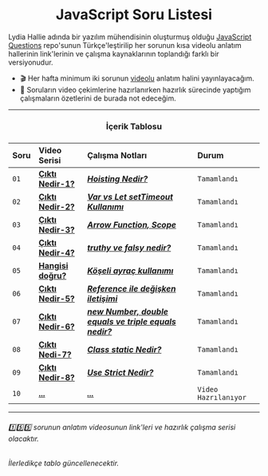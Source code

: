 <h1 align="center">JavaScript Soru Listesi</h1>
<p>
Lydia Hallie adında bir yazılım mühendisinin oluşturmuş olduğu <a href="https://github.com/lydiahallie/javascript-questions">JavaScript Questions</a> repo'sunun Türkçe'leştirilip her sorunun kısa videolu anlatım hallerinin link'lerinin ve çalışma kaynaklarının toplandığı farklı bir versiyonudur.
</p>

- :clapper: Her hafta minimum iki sorunun <a href="https://www.youtube.com/c/OzanTekin">videolu</a> anlatım halini yayınlayacağım.
- :pencil: Soruların video çekimlerine hazırlanırken hazırlık sürecinde yaptığım çalışmaların özetlerini de burada not edeceğim.

<hr/>

<h3 align="center"> İçerik Tablosu <h3>

| Soru | Video Serisi                | Çalışma Notları                | Durum     
| :-------- | :------------------------- | :------------------------- | :------- 
| `01` |  **[Çıktı Nedir-1?](https://youtu.be/GSVvqtEa2MY)** | ***[Hoisting Nedir?](https://github.com/ozantekin/javascript-sorular/tree/main/Sorular/01_Cikti_Nedir)*** | `Tamamlandı` 
| `02` | **[Çıktı Nedir-2?](https://youtu.be/tBYI4-t_vcY)** | ***[Var vs Let setTimeout Kullanımı](https://github.com/ozantekin/javascript-sorular/tree/main/Sorular/02-Cikti_Nedir)*** | `Tamamlandı`
| `03` | **[Çıktı Nedir-3?](https://youtu.be/x6sLesK6Tvo)** | ***[Arrow Function, Scope](https://github.com/ozantekin/javascript-sorular/tree/main/Sorular/03-Cikti_Nedir)*** | `Tamamlandı`
| `04` | **[Çıktı Nedir-4?](https://www.youtube.com/watch?v=YxUubV1gcvg&ab_channel=OzanTekin)** | ***[truthy ve falsy nedir?](https://github.com/ozantekin/javascript-sorular/tree/main/Sorular/04_Cikti_Nedir)*** | `Tamamlandı`
| `05` | **[Hangisi doğru?](https://www.youtube.com/watch?v=ZIqVzSf3zY0&ab_channel=OzanTekin)** | ***[Köşeli ayraç kullanımı](https://github.com/ozantekin/javascript-sorular/tree/main/Sorular/05_Hangisi_Dogru)*** | `Tamamlandı`
| `06` | **[Çıktı Nedir-5?](https://youtu.be/YF3w553Uo-Q)** | ***[Reference ile değişken iletişimi](https://github.com/ozantekin/javascript-sorular/tree/main/Sorular/06-Cikti_Nedir)*** | `Tamamlandı`
| `07` | **[Çıktı Nedir-6?](https://www.youtube.com/watch?v=uZ8X7U_BLl4&ab_channel=OzanTekin)** | ***[new Number, double equals ve triple equals nedir?](https://github.com/ozantekin/javascript-sorular/tree/main/Sorular/07_Cikti_Nedir)*** | `Tamamlandı`
| `08` | **[Çıktı Nedi-7?](https://youtu.be/_MNmSIG7JA0)** | ***[Class static Nedir?](https://github.com/ozantekin/javascript-sorular/tree/main/Sorular/08_Cikti_Nedir)*** | `Tamamlandı`
| `09` | **[Çıktı Nedir-8?](https://youtu.be/igInuHXJruE)** | ***[Use Strict Nedir?](https://github.com/ozantekin/javascript-sorular/tree/main/Sorular/09_Cikti_Nedir)*** | `Tamamlandı`
| `10` | **[...]()** | ***[...]()*** | `Video Hazrılanıyor`

<hr/>

###### :one::five::five: sorunun anlatım videosunun link'leri ve hazırlık çalışma serisi olacaktır.  
###### İlerledikçe tablo güncellenecektir.
